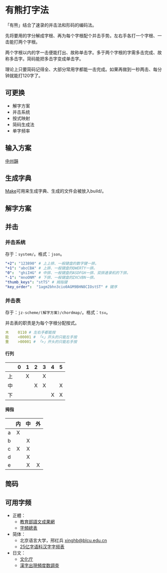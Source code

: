 # 有熊打字法
「有熊」结合了速录的并击法和形码的编码法。

先将要用的字分解成字根、再为每个字根配个并击手势。左右手各打一个字根、一击能打两个字根。

两个字根以内的字一击便能打出、故称单击字。多于两个字根的字需多击完成、故称多击字。简码能把多击字变成单击字。

理论上只要简码记得全、大部分常用字都能一击完成。如果再做到一秒两击、每分钟就能打120字了。

## 可更换
- 解字方案
- 并击系统
- 按式映射
- 简码生成法
- 单字频率

## 输入方案
[中州韻](https://github.com/chenlin014/rime-youxiong)

## 生成字典
[Make](https://www.gnu.org/software/make/manual/make.html)可用来生成字典、生成的文件会被放入build/。

## 解字方案

## 并击

### 并击系统
存于：`system/`。格式：`json`。

```yaml
"+2": "123890" # 上上排、一般键盘的数字键一排。
"+1": "abcCBA" # 上排、一般键盘的QWERTY一排。
"0":  "ghiIHG" # 中排、一般键盘的ASDFGH一排、双排速录机的下排。
"-1": "mnoONM" # 下排、一般键盘的ZXCVBN一排。
"thumb_keys": "stTS" # 拇指键
"key_order":  "1agm2bhn3cio0AGM9BHN8CIOstST" # 键序
```

### 并击表
存于：`jz-scheme/(解字方案)/chordmap/`。格式：`tsv`。

并击表的职责是为每个字根分配按式。

```yaml
木    0110 # 左右手都能按
能    <00001 # 「<」开头的只能左手按
重    >00001 # 「>」开头的只能右手按
```

#### 行列
|   | 0 | 1 | 2 | 3 | 4 | 5 |
|:-:|:-:|:-:|:-:|:-:|:-:|:-:|
| 上 | |X| |X| | |
| 中 | | |X|X| |X|
| 下 | | | | |X|X|

#### 拇指
|   | 内 | 中 | 外 |
|:-:|:-:|:-:|:-:|
| a |X| | |
| b | |X| |
| c |X|X| |
| d | |X| |
| e | |X|X|

## 简码

## 可用字频
- 正體：
    - [教育部語文成果網](https://language.moe.gov.tw/)
    - [字頻總表](https://language.moe.gov.tw/001/Upload/files/SITE_CONTENT/M0001/PIN/biau1.htm?open)
- 简体：
    - 北京语言大学，邢红兵 <xinghb@blcu.edu.cn>
    - [25亿字语料汉字字频表](https://faculty.blcu.edu.cn/xinghb/zh_CN/article/167473/content/1437.htm#article)
- 日文：
    - [文化庁](https://www.bunka.go.jp/)
    - [漢字出現頻度数調査](https://www.bunka.go.jp/seisaku/bunkashingikai/kokugo/nihongokyoiku_hyojun_wg/04/pdf/91934501_08.pdf)
